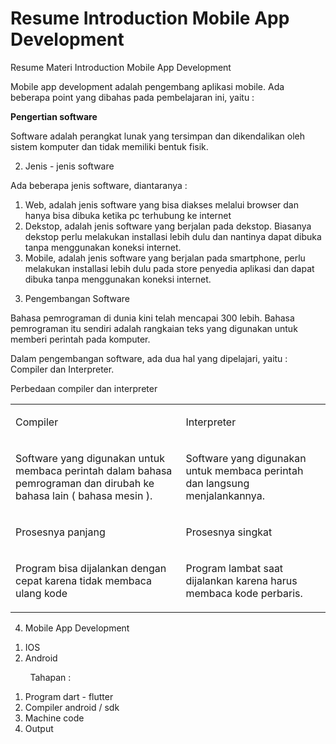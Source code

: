 # Resume Introduction Mobile App Development

<html><head><meta content="text/html; charset=UTF-8" http-equiv="content-type"></head><body class="c16 doc-content"><p class="c4"><span class="c18">Resume Materi Introduction Mobile App Development</span></p><p class="c9 c10"><span class="c2"></span></p><p class="c9"><span class="c2">Mobile app development adalah pengembang aplikasi mobile. Ada beberapa point yang dibahas pada pembelajaran ini, yaitu :</span></p>
<span class="c2"><b>Pengertian software</b></span></li></ol><p class="c0"><span class="c2">Software adalah perangkat lunak yang tersimpan dan dikendalikan oleh sistem komputer dan tidak memiliki bentuk fisik.</span></p><p class="c0 c10"><span class="c2"></span></p><ol class="c12 lst-kix_qawbg0o49cuh-0" start="2"><li class="c0 c17 li-bullet-0"><span class="c2">Jenis - jenis software</span></li></ol><p class="c0"><span class="c2">Ada beberapa jenis software, diantaranya :</span></p><ol class="c12 lst-kix_pchcvhuh5xdh-0 start" start="a"><li class="c5 li-bullet-0"><span class="c2">Web, adalah jenis software yang bisa diakses melalui browser dan hanya bisa dibuka ketika pc terhubung ke internet</span></li><li class="c5 li-bullet-0"><span class="c2">Dekstop, adalah jenis software yang berjalan pada dekstop. Biasanya dekstop perlu melakukan installasi lebih dulu dan nantinya dapat dibuka tanpa menggunakan koneksi internet.</span></li><li class="c5 li-bullet-0"><span class="c2">Mobile, adalah jenis software yang berjalan pada smartphone, perlu melakukan installasi lebih dulu pada store penyedia aplikasi dan dapat dibuka tanpa menggunakan koneksi internet.</span></li></ol><ol class="c12 lst-kix_qawbg0o49cuh-0" start="3"><li class="c0 c17 li-bullet-0"><span class="c2">Pengembangan Software</span></li></ol><p class="c0"><span class="c2">Bahasa pemrograman di dunia kini telah mencapai 300 lebih. Bahasa pemrograman itu sendiri adalah rangkaian teks yang digunakan untuk memberi perintah pada komputer.</span></p><p class="c0"><span class="c2">Dalam pengembangan software, ada dua hal yang dipelajari, yaitu : Compiler dan Interpreter.</span></p><p class="c4 c8"><span class="c2">Perbedaan compiler dan interpreter</span></p><p class="c0 c10"><span class="c2"></span></p><a id="t.ce54d55e1dc6f5edff0acd964264078cb237875d"></a><a id="t.0"></a><table class="c7"><tr class="c13"><td class="c11" colspan="1" rowspan="1"><p class="c6"><span class="c2">Compiler</span></p></td><td class="c11" colspan="1" rowspan="1"><p class="c6"><span class="c2">Interpreter</span></p></td></tr><tr class="c13"><td class="c11" colspan="1" rowspan="1"><p class="c6"><span class="c2">Software yang digunakan untuk membaca perintah dalam bahasa pemrograman dan dirubah ke bahasa lain ( bahasa mesin ).</span></p></td><td class="c11" colspan="1" rowspan="1"><p class="c6"><span class="c2">Software yang digunakan untuk membaca perintah dan langsung menjalankannya.</span></p></td></tr><tr class="c13"><td class="c11" colspan="1" rowspan="1"><p class="c6"><span class="c2">Prosesnya panjang</span></p></td><td class="c11" colspan="1" rowspan="1"><p class="c6"><span class="c2">Prosesnya singkat</span></p></td></tr><tr class="c13"><td class="c11" colspan="1" rowspan="1"><p class="c6"><span class="c2">Program bisa dijalankan dengan cepat karena tidak membaca ulang kode</span></p></td><td class="c11" colspan="1" rowspan="1"><p class="c6"><span class="c2">Program lambat saat dijalankan karena harus membaca kode perbaris.</span></p></td></tr></table><p class="c0 c10"><span class="c2"></span></p><ol class="c12 lst-kix_qawbg0o49cuh-0" start="4"><li class="c14 c8 c17 li-bullet-0"><span class="c2">Mobile App Development</span></li></ol><ol class="c12 lst-kix_wgida5s1wnb9-0 start" start="1"><li class="c1 li-bullet-0"><span class="c2">IOS</span></li><li class="c1 li-bullet-0"><span class="c2">Android</span></li></ol><p class="c14 c10 c15"><span class="c2"></span></p><p class="c14"><span class="c2">&nbsp;&nbsp;&nbsp;&nbsp;&nbsp;&nbsp;&nbsp;&nbsp;Tahapan :</span></p><ol class="c12 lst-kix_89ww3xtic1i3-0 start" start="1"><li class="c1 li-bullet-0"><span class="c2">Program dart - flutter</span></li><li class="c1 li-bullet-0"><span class="c2">Compiler android / sdk</span></li><li class="c1 li-bullet-0"><span class="c2">Machine code</span></li><li class="c1 li-bullet-0"><span class="c3">Output</span></li></ol></body></html>
